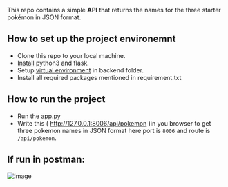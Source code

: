 This repo contains a simple **API** that returns the names for the three starter pokémon in JSON format.

 ## How to set up the project environemnt

* Clone this repo to your local machine.
* [Install](https://blog.ruanbekker.com/blog/2018/11/27/python-flask-tutorial-series-create-a-hello-world-app-p1/) python3 and flask. 
* Setup [virtual environment](https://blog.ruanbekker.com/blog/2018/12/09/python-flask-tutorial-series-setup-a-python-virtual-environment-p2/) in backend folder.
* Install all required packages mentioned in requirement.txt

 ## How to run the project
    
* Run the app.py
* Write this ( http://127.0.0.1:8006/api/pokemon )in you browser to get three pokemon names in JSON format here port is `8006` and route is `/api/pokemon`.

## If run in postman:

![image](https://user-images.githubusercontent.com/21224753/56089619-43bb0e00-5eb3-11e9-9f3f-813300654e3e.png)
